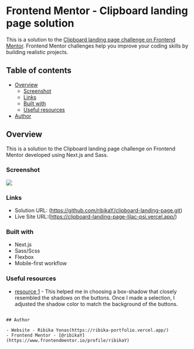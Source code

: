 # Frontend Mentor - Clipboard landing page solution

This is a solution to the [Clipboard landing page challenge on Frontend Mentor](https://www.frontendmentor.io/challenges/clipboard-landing-page-5cc9bccd6c4c91111378ecb9). Frontend Mentor challenges help you improve your coding skills by building realistic projects. 

## Table of contents

- [Overview](#overview)
  - [Screenshot](#screenshot)
  - [Links](#links)
  - [Built with](#built-with)
  - [Useful resources](#useful-resources)
- [Author](#author)


## Overview
This is a solution to the Clipboard landing page challenge on Frontend Mentor developed using Next.js and Sass.

### Screenshot

![](./public/images/desktop-preview.png)


### Links

- Solution URL: (https://github.com/ribikaY/clipboard-landing-page.git)
- Live Site URL:(https://clipboard-landing-page-lilac-psi.vercel.app/)


### Built with

- Next.js
- Sass/Scss
- Flexbox
- Mobile-first workflow

### Useful resources

- [resource 1](https://getcssscan.com/css-box-shadow-examples) - This helped me in choosing a box-shadow that closely resembled the shadows on the buttons. Once I made a selection, I adjusted the shadow color to match the background of the buttons.


```

## Author

- Website - Ribika Yonas(https://ribika-portfolio.vercel.app/)
- Frontend Mentor - [@ribikaY](https://www.frontendmentor.io/profile/ribikaY)
